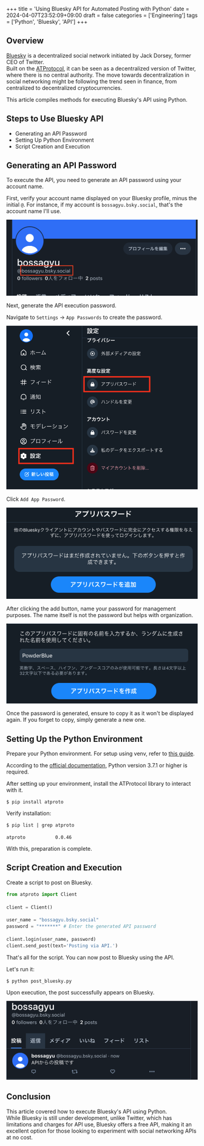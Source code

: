 +++
title = 'Using Bluesky API for Automated Posting with Python'
date = 2024-04-07T23:52:09+09:00
draft = false
categories = ['Engineering']
tags = ['Python', 'Bluesky', 'API']
+++

## Overview

[Bluesky](https://bsky.app/) is a decentralized social network initiated by Jack Dorsey, former CEO of Twitter.  
Built on the [ATProtocol](https://atproto.com/docs), it can be seen as a decentralized version of Twitter, where there is no central authority. The move towards decentralization in social networking might be following the trend seen in finance, from centralized to decentralized cryptocurrencies.

This article compiles methods for executing Bluesky's API using Python.

## Steps to Use Bluesky API

* Generating an API Password
* Setting Up Python Environment
* Script Creation and Execution

## Generating an API Password

To execute the API, you need to generate an API password using your account name.

First, verify your account name displayed on your Bluesky profile, minus the initial `@`. For instance, if my account is `bossagyu.bsky.social`, that's the account name I'll use.

![Bluesky Account Name](img-024-001.png)

Next, generate the API execution password.

Navigate to `Settings` → `App Passwords` to create the password.

![Bluesky App Password 1](img-024-002.png)

Click `Add App Password`.

![Bluesky App Password 2](img-024-003.png)

After clicking the add button, name your password for management purposes. The name itself is not the password but helps with organization.

![Bluesky App Password 3](img-024-004.png)

Once the password is generated, ensure to copy it as it won't be displayed again. If you forget to copy, simply generate a new one.

## Setting Up the Python Environment

Prepare your Python environment. For setup using venv, refer to [this guide](https://bossagyu.com/blog/004-paython-setup/).

According to the [official documentation](https://atproto.com/docs), Python version 3.7.1 or higher is required.

After setting up your environment, install the ATProtocol library to interact with it.

```shell
$ pip install atproto
```

Verify installation:

```shell
$ pip list | grep atproto            

atproto           0.0.46
```

With this, preparation is complete.

## Script Creation and Execution

Create a script to post on Bluesky.

```python
from atproto import Client

client = Client()

user_name = "bossagyu.bsky.social"
password = "*******" # Enter the generated API password

client.login(user_name, password)
client.send_post(text='Posting via API.')

```
That's all for the script. You can now post to Bluesky using the API.

Let's run it:

```shell
$ python post_bluesky.py
```

Upon execution, the post successfully appears on Bluesky.

![Posted on Bluesky](img-024-005.png)

## Conclusion

This article covered how to execute Bluesky's API using Python.  
While Bluesky is still under development, unlike Twitter, which has limitations and charges for API use, Bluesky offers a free API, making it an excellent option for those looking to experiment with social networking APIs at no cost.

